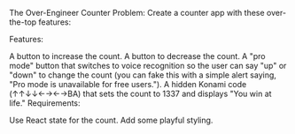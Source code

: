The Over-Engineer Counter
Problem:
Create a counter app with these over-the-top features:

Features:

A button to increase the count.
A button to decrease the count.
A "pro mode" button that switches to voice recognition so the user can say "up" or "down" to change the count (you can fake this with a simple alert saying, "Pro mode is unavailable for free users.").
A hidden Konami code (↑↑↓↓←→←→BA) that sets the count to 1337 and displays "You win at life."
Requirements:

Use React state for the count.
Add some playful styling.
